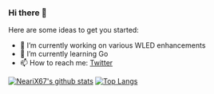 ### Hi there 👋

Here are some ideas to get you started:

- 🔭 I’m currently working on various WLED enhancements
- 🌱 I’m currently learning Go
- 📫 How to reach me: [Twitter](https://twitter.com/WillNichtLernen)

[![NeariX67's github stats](https://github-readme-stats.vercel.app/api?username=NeariX67&count_private=true&show_icons=true&theme=tokyonight&include_all_commits=true)](https://github.com/anuraghazra/github-readme-stats)
[![Top Langs](https://github-readme-stats.vercel.app/api/top-langs/?username=NeariX67&layout=compact)](https://github.com/anuraghazra/github-readme-stats)
